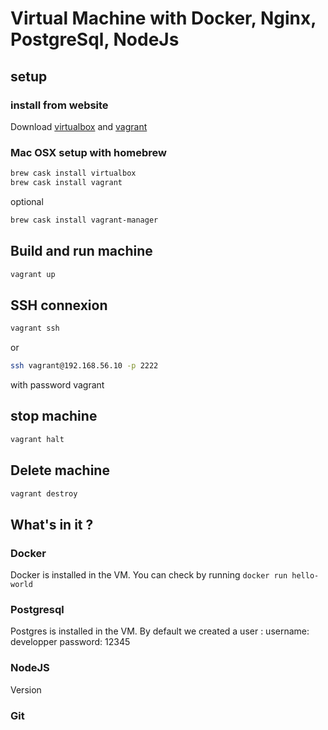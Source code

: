 # Virtual Machine with Docker, Nginx, PostgreSql, NodeJs

## setup

### install from website

Download  [virtualbox](https://www.virtualbox.org/wiki/Downloads) and [vagrant](https://www.vagrantup.com/docs/installation)

### Mac OSX setup with homebrew

```bash
brew cask install virtualbox
brew cask install vagrant
```

optional

```bash
brew cask install vagrant-manager
```

## Build and run machine

```bash
vagrant up
```

## SSH connexion

```bash
vagrant ssh
```

 or

```bash
ssh vagrant@192.168.56.10 -p 2222
```

with password vagrant

## stop machine

```bash
vagrant halt
```

## Delete machine

```bash
vagrant destroy
```

## What's in it ?
### Docker
Docker is installed in the VM. You can check by running `docker run hello-world`

### Postgresql
Postgres is installed in the VM. By default we created a user :
username: developper
password: 12345

### NodeJS
Version  

### Git
